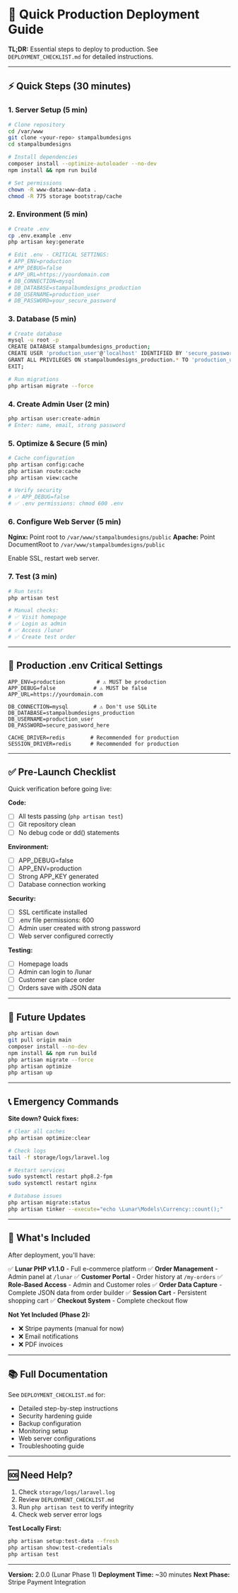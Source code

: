 # 🚀 Quick Production Deployment Guide

**TL;DR:** Essential steps to deploy to production. See `DEPLOYMENT_CHECKLIST.md` for detailed instructions.

---

## ⚡ Quick Steps (30 minutes)

### 1. Server Setup (5 min)
```bash
# Clone repository
cd /var/www
git clone <your-repo> stampalbumdesigns
cd stampalbumdesigns

# Install dependencies
composer install --optimize-autoloader --no-dev
npm install && npm run build

# Set permissions
chown -R www-data:www-data .
chmod -R 775 storage bootstrap/cache
```

### 2. Environment (5 min)
```bash
# Create .env
cp .env.example .env
php artisan key:generate

# Edit .env - CRITICAL SETTINGS:
# APP_ENV=production
# APP_DEBUG=false
# APP_URL=https://yourdomain.com
# DB_CONNECTION=mysql
# DB_DATABASE=stampalbumdesigns_production
# DB_USERNAME=production_user
# DB_PASSWORD=your_secure_password
```

### 3. Database (5 min)
```bash
# Create database
mysql -u root -p
CREATE DATABASE stampalbumdesigns_production;
CREATE USER 'production_user'@'localhost' IDENTIFIED BY 'secure_password';
GRANT ALL PRIVILEGES ON stampalbumdesigns_production.* TO 'production_user'@'localhost';
EXIT;

# Run migrations
php artisan migrate --force
```

### 4. Create Admin User (2 min)
```bash
php artisan user:create-admin
# Enter: name, email, strong password
```

### 5. Optimize & Secure (5 min)
```bash
# Cache configuration
php artisan config:cache
php artisan route:cache
php artisan view:cache

# Verify security
# ✅ APP_DEBUG=false
# ✅ .env permissions: chmod 600 .env
```

### 6. Configure Web Server (5 min)

**Nginx:** Point root to `/var/www/stampalbumdesigns/public`
**Apache:** Point DocumentRoot to `/var/www/stampalbumdesigns/public`

Enable SSL, restart web server.

### 7. Test (3 min)
```bash
# Run tests
php artisan test

# Manual checks:
# ✅ Visit homepage
# ✅ Login as admin
# ✅ Access /lunar
# ✅ Create test order
```

---

## 🔐 Production .env Critical Settings

```env
APP_ENV=production          # ⚠️ MUST be production
APP_DEBUG=false            # ⚠️ MUST be false
APP_URL=https://yourdomain.com

DB_CONNECTION=mysql        # ⚠️ Don't use SQLite
DB_DATABASE=stampalbumdesigns_production
DB_USERNAME=production_user
DB_PASSWORD=secure_password_here

CACHE_DRIVER=redis        # Recommended for production
SESSION_DRIVER=redis      # Recommended for production
```

---

## ✅ Pre-Launch Checklist

Quick verification before going live:

**Code:**
- [ ] All tests passing (`php artisan test`)
- [ ] Git repository clean
- [ ] No debug code or dd() statements

**Environment:**
- [ ] APP_DEBUG=false
- [ ] APP_ENV=production
- [ ] Strong APP_KEY generated
- [ ] Database connection working

**Security:**
- [ ] SSL certificate installed
- [ ] .env file permissions: 600
- [ ] Admin user created with strong password
- [ ] Web server configured correctly

**Testing:**
- [ ] Homepage loads
- [ ] Admin can login to /lunar
- [ ] Customer can place order
- [ ] Orders save with JSON data

---

## 🔄 Future Updates

```bash
php artisan down
git pull origin main
composer install --no-dev
npm install && npm run build
php artisan migrate --force
php artisan optimize
php artisan up
```

---

## 📞 Emergency Commands

**Site down? Quick fixes:**

```bash
# Clear all caches
php artisan optimize:clear

# Check logs
tail -f storage/logs/laravel.log

# Restart services
sudo systemctl restart php8.2-fpm
sudo systemctl restart nginx

# Database issues
php artisan migrate:status
php artisan tinker --execute="echo \Lunar\Models\Currency::count();"
```

---

## 🎯 What's Included

After deployment, you'll have:

✅ **Lunar PHP v1.1.0** - Full e-commerce platform
✅ **Order Management** - Admin panel at `/lunar`
✅ **Customer Portal** - Order history at `/my-orders`
✅ **Role-Based Access** - Admin and Customer roles
✅ **Order Data Capture** - Complete JSON data from order builder
✅ **Session Cart** - Persistent shopping cart
✅ **Checkout System** - Complete checkout flow

**Not Yet Included (Phase 2):**
- ❌ Stripe payments (manual for now)
- ❌ Email notifications
- ❌ PDF invoices

---

## 📚 Full Documentation

See `DEPLOYMENT_CHECKLIST.md` for:
- Detailed step-by-step instructions
- Security hardening guide
- Backup configuration
- Monitoring setup
- Web server configurations
- Troubleshooting guide

---

## 🆘 Need Help?

1. Check `storage/logs/laravel.log`
2. Review `DEPLOYMENT_CHECKLIST.md`
3. Run `php artisan test` to verify integrity
4. Check web server error logs

**Test Locally First:**
```bash
php artisan setup:test-data --fresh
php artisan show:test-credentials
php artisan test
```

---

**Version:** 2.0.0 (Lunar Phase 1)
**Deployment Time:** ~30 minutes
**Next Phase:** Stripe Payment Integration
